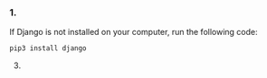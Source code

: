 ### 1. ### 

If Django is not installed on your computer, run the following code:

```bash
pip3 install django
```

3. 
